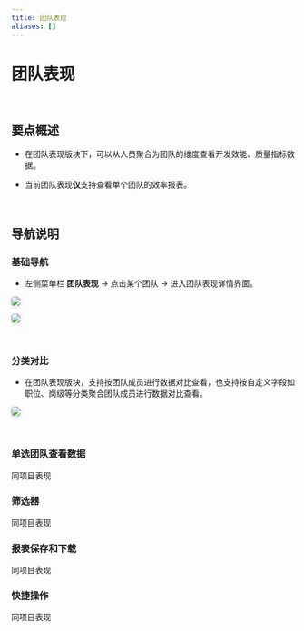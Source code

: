 ```yaml
---
title: 团队表现
aliases: []
---
```


# 团队表现

<br />

## 要点概述

-   在团队表现版块下，可以从人员聚合为团队的维度查看开发效能、质量指标数据。

-   当前团队表现**仅**支持查看单个团队的效率报表。

<br />

## 导航说明

### 基础导航

-   左侧菜单栏 **团队表现** -> 点击某个团队 -> 进入团队表现详情界面。

<img style="border-radius: 0.3125em;
    box-shadow: 0 2px 4px 0 rgba(34,36,38,.12),0 2px 10px 0 rgba(34,36,38,.08);" src="https://release-note.oss-cn-hongkong.aliyuncs.com/img/Team1.png" />

<img style="border-radius: 0.3125em;
    box-shadow: 0 2px 4px 0 rgba(34,36,38,.12),0 2px 10px 0 rgba(34,36,38,.08);" src="https://release-note.oss-cn-hongkong.aliyuncs.com/img/Team2.png" />

<br />

### 分类对比

-   在团队表现版块，支持按团队成员进行数据对比查看，也支持按自定义字段如职位、岗级等分类聚合团队成员进行数据对比查看。

<img style="border-radius: 0.3125em;
    box-shadow: 0 2px 4px 0 rgba(34,36,38,.12),0 2px 10px 0 rgba(34,36,38,.08);" src="https://release-note.oss-cn-hongkong.aliyuncs.com/img/Team3.png" />

<br />

### 单选团队查看数据

同项目表现

### 筛选器

同项目表现

### 报表保存和下载

同项目表现

### 快捷操作

同项目表现
